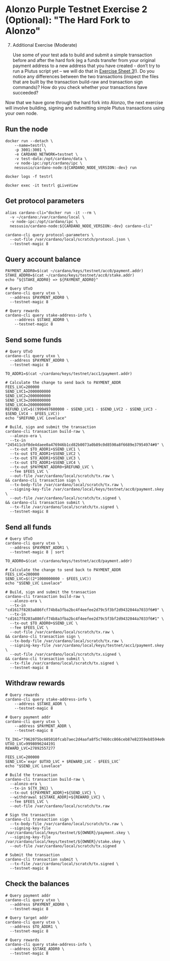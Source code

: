 # Alonzo Purple Testnet Exercise 2 (Optional): "The Hard Fork to Alonzo"

7. Additional Exercise (Moderate)

	Use some of your test ada to build and submit a simple transaction before and after the hard fork (eg a funds transfer from your original payment address to a new address that you have created - don’t try to run a Plutus script yet – we will do that in [Exercise Sheet 3](3_Alonzo-purple-exercise-3.md)!).  Do you notice any differences between the two transactions (inspect the files that are built by the transaction build-raw and transaction sign commands)?  How do you check whether your transactions have succeeded?

  Now that we have gone through the hard fork into Alonzo, the next exercise will involve building, signing and submitting simple Plutus transactions using your own node.  

## Run the node

```
docker run --detach \
    --name=testrl\
    -p 3001:3001 \
    -e CARDANO_NETWORK=testnet \
    -v test-data:/opt/cardano/data \
    -v node-ipc:/opt/cardano/ipc \
    nessusio/cardano-node:${CARDANO_NODE_VERSION:-dev} run

docker logs -f testrl

docker exec -it testrl gLiveView
```

## Get protocol parameters

```
alias cardano-cli="docker run -it --rm \
  -v ~/cardano:/var/cardano/local \
  -v node-ipc:/opt/cardano/ipc \
  nessusio/cardano-node:${CARDANO_NODE_VERSION:-dev} cardano-cli"

cardano-cli query protocol-parameters \
  --out-file /var/cardano/local/scratch/protocol.json \
  --testnet-magic 8
```

## Query account balance

```
PAYMENT_ADDR0=$(cat ~/cardano/keys/testnet/acc0/payment.addr)
STAKE_ADDR0=$(cat ~/cardano/keys/testnet/acc0/stake.addr)
echo "${STAKE_ADDR0} => ${PAYMENT_ADDR0}"

# Query UTxO
cardano-cli query utxo \
  --address $PAYMENT_ADDR0 \
  --testnet-magic 8

# Query rewards
cardano-cli query stake-address-info \
    --address $STAKE_ADDR0 \
    --testnet-magic 8
```

## Send some funds

```
# Query UTxO
cardano-cli query utxo \
  --address $PAYMENT_ADDR0 \
  --testnet-magic 8

TO_ADDR1=$(cat ~/cardano/keys/testnet/acc1/payment.addr)

# Calculate the change to send back to PAYMENT_ADDR
FEES_LVC=200000
SEND_LVC1=2000000000
SEND_LVC2=2000000000
SEND_LVC3=2000000000
SEND_LVC4=2000000000
REFUND_LVC=$((999497600000 - $SEND_LVC1 - $SEND_LVC2 - $SEND_LVC3 - $SEND_LVC4 - $FEES_LVC))
echo "$REFUND_LVC Lovelace"

# Build, sign and submit the transaction
cardano-cli transaction build-raw \
  --alonzo-era \
  --tx-in "245411cbf0de4daee0a476946b1cd82b0073a0b89c0d8590a8f6689e37954974#0" \
  --tx-out $TO_ADDR1+$SEND_LVC1 \
  --tx-out $TO_ADDR1+$SEND_LVC2 \
  --tx-out $TO_ADDR1+$SEND_LVC3 \
  --tx-out $TO_ADDR1+$SEND_LVC4 \
  --tx-out $PAYMENT_ADDR0+$REFUND_LVC \
  --fee $FEES_LVC \
  --out-file /var/cardano/local/scratch/tx.raw \
&& cardano-cli transaction sign \
  --tx-body-file /var/cardano/local/scratch/tx.raw \
  --signing-key-file /var/cardano/local/keys/testnet/acc0/payment.skey \
  --out-file /var/cardano/local/scratch/tx.signed \
&& cardano-cli transaction submit \
  --tx-file /var/cardano/local/scratch/tx.signed \
  --testnet-magic 8
```

## Send all funds

```
# Query UTxO
cardano-cli query utxo \
  --address $PAYMENT_ADDR1 \
  --testnet-magic 8 | sort

TO_ADDR0=$(cat ~/cardano/keys/testnet/acc0/payment.addr)

# Calculate the change to send back to PAYMENT_ADDR
FEES_LVC=200000
SEND_LVC=$((2*1000000000 - $FEES_LVC))
echo "$SEND_LVC Lovelace"

# Build, sign and submit the transaction
cardano-cli transaction build-raw \
  --alonzo-era \
  --tx-in "cd1617f8203a886fcf74b8a3fba2bc4f4eefee2d79c5f3bf2d9432044a7033f6#0" \
  --tx-in "cd1617f8203a886fcf74b8a3fba2bc4f4eefee2d79c5f3bf2d9432044a7033f6#1" \
  --tx-out $TO_ADDR0+$SEND_LVC \
  --fee $FEES_LVC \
  --out-file /var/cardano/local/scratch/tx.raw \
&& cardano-cli transaction sign \
  --tx-body-file /var/cardano/local/scratch/tx.raw \
  --signing-key-file /var/cardano/local/keys/testnet/acc1/payment.skey \
  --out-file /var/cardano/local/scratch/tx.signed \
&& cardano-cli transaction submit \
  --tx-file /var/cardano/local/scratch/tx.signed \
  --testnet-magic 8
```

## Withdraw rewards

```
# Query rewards
cardano-cli query stake-address-info \
    --address $STAKE_ADDR \
    --testnet-magic 8

# Query payment addr
cardano-cli query utxo \
    --address $PAYMENT_ADDR \
    --testnet-magic 8

TX_IN1="7962075bc605010fcab7aec2d4aafa8f5c7460cc866ceb87e82359eb8594e0d6#1"
UTXO_LVC=9998096244191
REWARD_LVC=27892557277

FEES_LVC=200000
SEND_LVC=`expr $UTXO_LVC + $REWARD_LVC - $FEES_LVC`
echo "$SEND_LVC Lovelace"

# Build the transaction
cardano-cli transaction build-raw \
  --alonzo-era \
  --tx-in ${TX_IN1} \
  --tx-out ${PAYMENT_ADDR}+${SEND_LVC} \
  --withdrawal ${STAKE_ADDR}+${REWARD_LVC} \
  --fee $FEES_LVC \
  --out-file /var/cardano/local/scratch/tx.raw

# Sign the transaction
cardano-cli transaction sign \
  --tx-body-file /var/cardano/local/scratch/tx.raw \
  --signing-key-file /var/cardano/local/keys/testnet/${OWNER}/payment.skey \
  --signing-key-file /var/cardano/local/keys/testnet/${OWNER}/stake.skey \
  --out-file /var/cardano/local/scratch/tx.signed

# Submit the transaction
cardano-cli transaction submit \
  --tx-file /var/cardano/local/scratch/tx.signed \
  --testnet-magic 8
```

## Check the balances

```
# Query payment addr
cardano-cli query utxo \
  --address $PAYMENT_ADDR0 \
  --testnet-magic 8

# Query target addr
cardano-cli query utxo \
  --address $TO_ADDR1 \
  --testnet-magic 8

# Query rewards
cardano-cli query stake-address-info \
  --address $STAKE_ADDR0 \
  --testnet-magic 8
```
